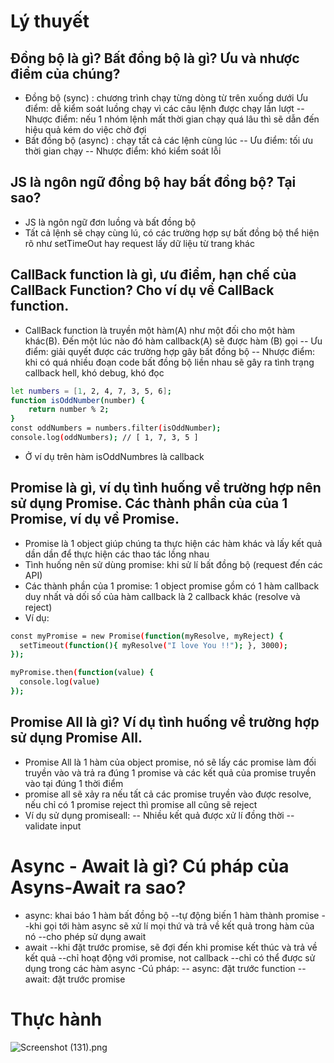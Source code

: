 # Lý thuyết

## Đồng bộ là gì? Bất đồng bộ là gì? Ưu và nhược điểm của chúng?

- Đồng bộ (sync) : chương trình chạy từng dòng từ trên xuống dưới
Ưu điểm: dễ kiểm soát luồng chạy vì các câu lệnh được chạy lần lượt
-- Nhược điểm: nếu 1 nhóm lệnh mất thời gian chạy quá lâu thì sẽ dẫn đến hiệu quả kém do việc chờ đợi
- Bất đồng bộ (async) : chạy tất cả các lệnh cùng lúc
-- Ưu điểm: tối ưu thời gian chạy
-- Nhược điểm: khó kiểm soát lỗi

## JS là ngôn ngữ đồng bộ hay bất đồng bộ? Tại sao?
- JS là ngôn ngữ đơn luồng và bất đồng bộ
- Tất cả lệnh sẽ chạy cùng lú, có các trường hợp sự bất đồng bộ thể hiện rõ như setTimeOut hay request lấy dữ liệu từ trang khác

## CallBack function là gì, ưu điểm, hạn chế của CallBack Function? Cho ví dụ về CallBack function.
- CallBack function là truyền một hàm(A) như một đối cho một hàm khác(B). Đến một lúc nào đó hàm callback(A) sẽ được hàm (B) gọi
-- Ưu điểm: giải quyết được các trường hợp gây bất đồng bộ
-- Nhược điểm: khi có quá nhiều đoạn code bất đồng bộ liền nhau sẽ gây ra tình trạng callback hell, khó debug, khó đọc
```sh
let numbers = [1, 2, 4, 7, 3, 5, 6];
function isOddNumber(number) {
    return number % 2;
}
const oddNumbers = numbers.filter(isOddNumber);
console.log(oddNumbers); // [ 1, 7, 3, 5 ]
```
- Ở ví dụ trên hàm isOddNumbres là callback
## Promise là gì, ví dụ tình huống về trường hợp nên sử dụng Promise. Các thành phần của của 1 Promise, ví dụ về Promise.
- Promise là 1 object giúp chúng ta thực hiện các hàm khác và lấy kết quả dần dần để thực hiện các thao tác lồng nhau
- Tình huống nên sử dùng promise: khi sử lí bất đồng bộ (request đến các API)
- Các thành phần của 1 promise: 1 object promise gồm có 1 hàm callback duy nhất và dối số của hàm callback là 2 callback khác (resolve và reject)
- Ví dụ:
```sh
const myPromise = new Promise(function(myResolve, myReject) {
  setTimeout(function(){ myResolve("I love You !!"); }, 3000);
});

myPromise.then(function(value) {
  console.log(value)
});
```

## Promise All là gì? Ví dụ tình huống về trường hợp sử dụng Promise All.
- Promise All là 1 hàm của object promise, nó sẽ lấy các promise làm đối truyền vào và trả ra đúng 1 promise và các kết quả của promise truyền vào tại đúng 1 thời điểm
- promise all sẽ xảy ra nếu tất cả các promise truyền vào được resolve, nếu chỉ có 1 promise reject thì promise all cũng sẽ reject
- Ví dụ sử dụng promiseall:
-- Nhiều kết quả được xử lí đồng thời
-- validate input

# Async - Await là gì? Cú pháp của Asyns-Await ra sao?
- async: khai báo 1 hàm bất đồng bộ
--tự động biến 1 hàm thành promise
--khi gọi tới hàm async sẽ xử lí mọi thứ và trả về kết quả trong hàm của nó
--cho phép sử dụng await
- await
--khi đặt trước promise, sẽ đợi đến khi promise kết thúc và trả về kết quả
--chỉ hoạt động với promise, not callback
--chỉ có thể được sử dụng trong các hàm async
-Cú pháp:
-- async: đặt trước function
-- await: đặt trước promise

# Thực hành
![Screenshot (131).png](https://www.dropbox.com/s/rndl5clkw9oueh8/Screenshot%20%28131%29.png?dl=0&raw=1)



